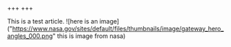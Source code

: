 +++
+++

This is a test article.
![here is an image]("https://www.nasa.gov/sites/default/files/thumbnails/image/gateway_hero_angles_000.png" this is image from nasa)